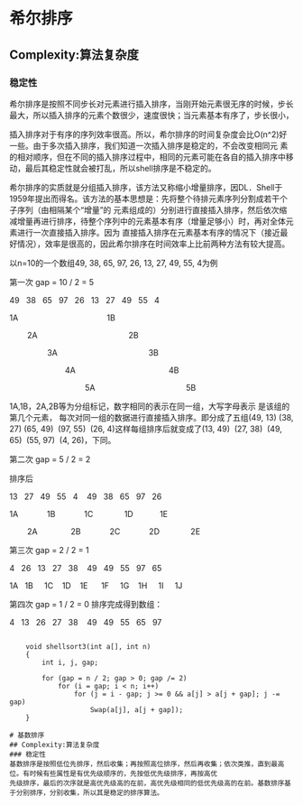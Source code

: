 ﻿



# 希尔排序
## Complexity:算法复杂度
### 稳定性
希尔排序是按照不同步长对元素进行插入排序，当刚开始元素很无序的时候，步长最大，所以插入排序的元素个数很少，速度很快；当元素基本有序了，步长很小，
 
插入排序对于有序的序列效率很高。所以，希尔排序的时间复杂度会比O(n^2)好一些。由于多次插入排序，我们知道一次插入排序是稳定的，不会改变相同元
素的相对顺序，但在不同的插入排序过程中，相同的元素可能在各自的插入排序中移动，最后其稳定性就会被打乱，所以shell排序是不稳定的。



希尔排序的实质就是分组插入排序，该方法又称缩小增量排序，因DL．Shell于1959年提出而得名。该方法的基本思想是：先将整个待排元素序列分割成若干个子序列（由相隔某个“增量”的
元素组成的）分别进行直接插入排序，然后依次缩减增量再进行排序，待整个序列中的元素基本有序（增量足够小）时，再对全体元素进行一次直接插入排序。因为
直接插入排序在元素基本有序的情况下（接近最好情况），效率是很高的，因此希尔排序在时间效率上比前两种方法有较大提高。

以n=10的一个数组49, 38, 65, 97, 26, 13, 27, 49, 55, 4为例

第一次 gap = 10 / 2 = 5

49   38   65   97   26   13   27   49   55   4

1A                                        1B

        2A                                         2B

                 3A                                         3B

                         4A                                          4B

                                  5A                                         5B

1A,1B，2A,2B等为分组标记，数字相同的表示在同一组，大写字母表示
是该组的第几个元素， 每次对同一组的数据进行直接插入排序。即分成了五组(49, 13) (38, 27) (65, 49)  (97, 55) 
 (26, 4)这样每组排序后就变成了(13, 49)  (27, 38)  (49, 65)  (55, 97)  (4, 26)，下同。

第二次 gap = 5 / 2 = 2

排序后

13   27   49   55   4    49   38   65   97   26

1A             1B             1C              1D            1E

        2A               2B             2C             2D              2E

第三次 gap = 2 / 2 = 1

4   26   13   27   38    49   49   55   97   65

1A   1B     1C    1D    1E      1F     1G    1H     1I     1J

第四次 gap = 1 / 2 = 0 排序完成得到数组：

4   13   26   27   38    49   49   55   65   97


```

    void shellsort3(int a[], int n)  
    {  
        int i, j, gap;  
      
        for (gap = n / 2; gap > 0; gap /= 2)  
            for (i = gap; i < n; i++)  
                for (j = i - gap; j >= 0 && a[j] > a[j + gap]; j -= gap)  
                    Swap(a[j], a[j + gap]);  
    }  

# 基数排序
## Complexity:算法复杂度
### 稳定性
基数排序是按照低位先排序，然后收集；再按照高位排序，然后再收集；依次类推，直到最高位。有时候有些属性是有优先级顺序的，先按低优先级排序，再按高优
先级排序，最后的次序就是高优先级高的在前，高优先级相同的低优先级高的在前。基数排序基于分别排序，分别收集，所以其是稳定的排序算法。









```




